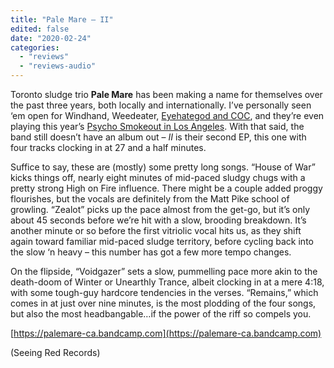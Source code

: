 ```yaml
---
title: "Pale Mare – II"
edited: false
date: "2020-02-24"
categories:
  - "reviews"
  - "reviews-audio"
---
```


Toronto sludge trio **Pale Mare** has been making a name for themselves over the past three years, both locally and internationally. I’ve personally seen ‘em open for Windhand, Weedeater, [Eyehategod and COC](https://hellbound.ca/2018/01/amateur-concert-photography-hour-coc-ehg-pale-mare-ol-time-moonshine-opera-house-january-9-2018/), and they’re even playing this year’s [Psycho Smokeout in Los Angeles](http://www.brooklynvegan.com/psycho-smokeout-2020-lineup-the-obsessed-weedeater-acid-king-cough-more/). With that said, the band still doesn’t have an album out – _II_ is their second EP, this one with four tracks clocking in at 27 and a half minutes.

Suffice to say, these are (mostly) some pretty long songs. “House of War” kicks things off, nearly eight minutes of mid-paced sludgy chugs with a pretty strong High on Fire influence. There might be a couple added proggy flourishes, but the vocals are definitely from the Matt Pike school of growling. “Zealot” picks up the pace almost from the get-go, but it’s only about 45 seconds before we’re hit with a slow, brooding breakdown. It’s another minute or so before the first vitriolic vocal hits us, as they shift again toward familiar mid-paced sludge territory, before cycling back into the slow ‘n heavy – this number has got a few more tempo changes.

On the flipside, “Voidgazer” sets a slow, pummelling pace more akin to the death-doom of Winter or Unearthly Trance, albeit clocking in at a mere 4:18, with some tough-guy hardcore tendencies in the verses. “Remains,” which comes in at just over nine minutes, is the most plodding of the four songs, but also the most headbangable…if the power of the riff so compels you.

[https://palemare-ca.bandcamp.com](https://palemare-ca.bandcamp.com)

(Seeing Red Records)

